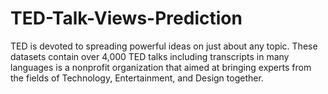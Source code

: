 # TED-Talk-Views-Prediction
TED is devoted to spreading powerful ideas on just about any topic. These datasets  contain over 4,000 TED talks including transcripts in many languages is a nonprofit  organization that aimed at bringing experts from the fields of Technology,  Entertainment, and Design together.
